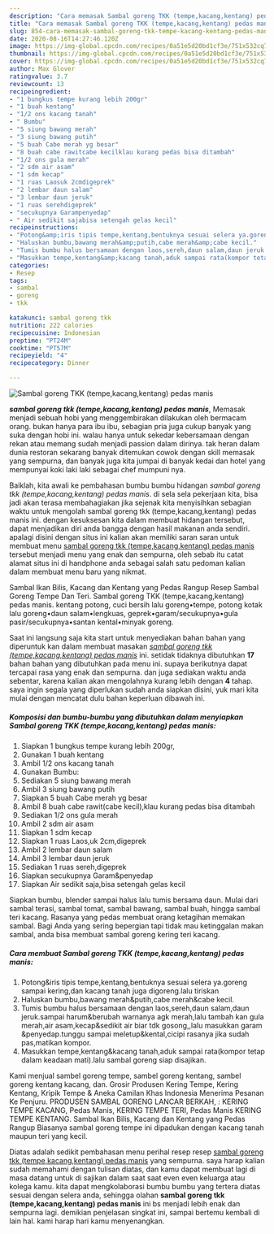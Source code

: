 ```yaml
---
description: "Cara memasak Sambal goreng TKK (tempe,kacang,kentang) pedas manis yang simpel"
title: "Cara memasak Sambal goreng TKK (tempe,kacang,kentang) pedas manis yang simpel"
slug: 854-cara-memasak-sambal-goreng-tkk-tempe-kacang-kentang-pedas-manis-yang-simpel
date: 2020-08-16T14:27:46.120Z
image: https://img-global.cpcdn.com/recipes/0a51e5d20bd1cf3e/751x532cq70/sambal-goreng-tkk-tempekacangkentang-pedas-manis-foto-resep-utama.jpg
thumbnail: https://img-global.cpcdn.com/recipes/0a51e5d20bd1cf3e/751x532cq70/sambal-goreng-tkk-tempekacangkentang-pedas-manis-foto-resep-utama.jpg
cover: https://img-global.cpcdn.com/recipes/0a51e5d20bd1cf3e/751x532cq70/sambal-goreng-tkk-tempekacangkentang-pedas-manis-foto-resep-utama.jpg
author: Max Glover
ratingvalue: 3.7
reviewcount: 13
recipeingredient:
- "1 bungkus tempe kurang lebih 200gr"
- "1 buah kentang"
- "1/2 ons kacang tanah"
- " Bumbu"
- "5 siung bawang merah"
- "3 siung bawang putih"
- "5 buah Cabe merah yg besar"
- "8 buah cabe rawitcabe kecilklau kurang pedas bisa ditambah"
- "1/2 ons gula merah"
- "2 sdm air asam"
- "1 sdm kecap"
- "1 ruas Laosuk 2cmdigeprek"
- "2 lembar daun salam"
- "3 lembar daun jeruk"
- "1 ruas serehdigeprek"
- "secukupnya Garampenyedap"
- " Air sedikit sajabisa setengah gelas kecil"
recipeinstructions:
- "Potong&amp;iris tipis tempe,kentang,bentuknya sesuai selera ya.goreng sampai kering,dan kacang tanah juga digoreng.lalu tiriskan"
- "Haluskan bumbu,bawang merah&amp;putih,cabe merah&amp;cabe kecil."
- "Tumis bumbu halus bersamaan dengan laos,sereh,daun salam,daun jeruk.sampai harum&amp;berubah warnanya agk merah,lalu tambah kan gula merah,air asam,kecap&amp;sedikit air biar tdk gosong,,lalu masukkan garam &amp;penyedap.tunggu sampai meletup&amp;kental,cicipi rasanya jika sudah pas,matikan kompor."
- "Masukkan tempe,kentang&amp;kacang tanah,aduk sampai rata(kompor tetap dalam keadaan mati).lalu sambal goreng siap disajikan."
categories:
- Resep
tags:
- sambal
- goreng
- tkk

katakunci: sambal goreng tkk 
nutrition: 222 calories
recipecuisine: Indonesian
preptime: "PT24M"
cooktime: "PT57M"
recipeyield: "4"
recipecategory: Dinner

---
```



![Sambal goreng TKK (tempe,kacang,kentang) pedas manis](https://img-global.cpcdn.com/recipes/0a51e5d20bd1cf3e/751x532cq70/sambal-goreng-tkk-tempekacangkentang-pedas-manis-foto-resep-utama.jpg)

<b><i>sambal goreng tkk (tempe,kacang,kentang) pedas manis</i></b>, Memasak menjadi sebuah hobi yang menggembirakan dilakukan oleh bermacam orang. bukan hanya para ibu ibu, sebagian pria juga cukup banyak yang suka dengan hobi ini. walau hanya untuk sekedar kebersamaan dengan rekan atau memang sudah menjadi passion dalam dirinya. tak heran dalam dunia restoran sekarang banyak ditemukan cowok dengan skill memasak yang sempurna, dan banyak juga kita jumpai di banyak kedai dan hotel yang mempunyai koki laki laki sebagai chef mumpuni nya.

Baiklah, kita awali ke pembahasan bumbu bumbu hidangan <i>sambal goreng tkk (tempe,kacang,kentang) pedas manis</i>. di sela sela pekerjaan kita, bisa jadi akan terasa membahagiakan jika sejenak kita menyisihkan sebagian waktu untuk mengolah sambal goreng tkk (tempe,kacang,kentang) pedas manis ini. dengan kesuksesan kita dalam membuat hidangan tersebut, dapat menjadikan diri anda bangga dengan hasil makanan anda sendiri. apalagi disini dengan situs ini kalian akan memiliki saran saran untuk membuat menu <u>sambal goreng tkk (tempe,kacang,kentang) pedas manis</u> tersebut menjadi menu yang enak dan sempurna, oleh sebab itu catat alamat situs ini di handphone anda sebagai salah satu pedoman kalian dalam membuat menu baru yang nikmat.

Sambal Ikan Bilis, Kacang dan Kentang yang Pedas Rangup Resep Sambal Goreng Tempe Dan Teri. Sambal goreng TKK (tempe,kacang,kentang) pedas manis. kentang potong, cuci bersih lalu goreng•tempe, potong kotak lalu goreng•daun salam•lengkuas, geprek•garam/secukupnya•gula pasir/secukupnya•santan kental•minyak goreng.


Saat ini langsung saja kita start untuk menyediakan bahan bahan yang diperuntuk kan dalam membuat masakan <u><i>sambal goreng tkk (tempe,kacang,kentang) pedas manis</i></u> ini. setidak tidaknya dibutuhkan <b>17</b> bahan bahan yang dibutuhkan pada menu ini. supaya berikutnya dapat tercapai rasa yang enak dan sempurna. dan juga sediakan waktu anda sebentar, karena kalian akan mengolahnya kurang lebih dengan <b>4</b> tahap. saya ingin segala yang diperlukan sudah anda siapkan disini, yuk mari kita mulai dengan mencatat dulu bahan keperluan dibawah ini.

<!--inarticleads1-->

##### Komposisi dan bumbu-bumbu yang dibutuhkan dalam menyiapkan Sambal goreng TKK (tempe,kacang,kentang) pedas manis:

1. Siapkan 1 bungkus tempe kurang lebih 200gr,
1. Gunakan 1 buah kentang
1. Ambil 1/2 ons kacang tanah
1. Gunakan  Bumbu:
1. Sediakan 5 siung bawang merah
1. Ambil 3 siung bawang putih
1. Siapkan 5 buah Cabe merah yg besar
1. Ambil 8 buah cabe rawit(cabe kecil),klau kurang pedas bisa ditambah
1. Sediakan 1/2 ons gula merah
1. Ambil 2 sdm air asam
1. Siapkan 1 sdm kecap
1. Siapkan 1 ruas Laos,uk 2cm,digeprek
1. Ambil 2 lembar daun salam
1. Ambil 3 lembar daun jeruk
1. Sediakan 1 ruas sereh,digeprek
1. Siapkan secukupnya Garam&amp;penyedap
1. Siapkan  Air sedikit saja,bisa setengah gelas kecil


Siapkan bumbu, blender sampai halus lalu tumis bersama daun. Mulai dari sambal terasi, sambal tomat, sambal bawang, sambal buah, hingga sambal teri kacang. Rasanya yang pedas membuat orang ketagihan memakan sambal. Bagi Anda yang sering bepergian tapi tidak mau ketinggalan makan sambal, anda bisa membuat sambal goreng kering teri kacang. 

<!--inarticleads2-->

##### Cara membuat Sambal goreng TKK (tempe,kacang,kentang) pedas manis:

1. Potong&amp;iris tipis tempe,kentang,bentuknya sesuai selera ya.goreng sampai kering,dan kacang tanah juga digoreng.lalu tiriskan
1. Haluskan bumbu,bawang merah&amp;putih,cabe merah&amp;cabe kecil.
1. Tumis bumbu halus bersamaan dengan laos,sereh,daun salam,daun jeruk.sampai harum&amp;berubah warnanya agk merah,lalu tambah kan gula merah,air asam,kecap&amp;sedikit air biar tdk gosong,,lalu masukkan garam &amp;penyedap.tunggu sampai meletup&amp;kental,cicipi rasanya jika sudah pas,matikan kompor.
1. Masukkan tempe,kentang&amp;kacang tanah,aduk sampai rata(kompor tetap dalam keadaan mati).lalu sambal goreng siap disajikan.


Kami menjual sambel goreng tempe, sambel goreng kentang, sambel goreng kentang kacang, dan. Grosir Produsen Kering Tempe, Kering Kentang, Kripik Tempe &amp; Aneka Camilan Khas Indonesia Menerima Pesanan Ke Penjuru. PRODUSEN SAMBAL GORENG LANCAR BERKAH, : KERING TEMPE KACANG, Pedas Manis, KERING TEMPE TERI, Pedas Manis KERING TEMPE KENTANG. Sambal Ikan Bilis, Kacang dan Kentang yang Pedas Rangup Biasanya sambal goreng tempe ini dipadukan dengan kacang tanah maupun teri yang kecil. 

Diatas adalah sedikit pembahasan menu perihal resep resep <u>sambal goreng tkk (tempe,kacang,kentang) pedas manis</u> yang sempurna. saya harap kalian sudah memahami dengan tulisan diatas, dan kamu dapat membuat lagi di masa datang untuk di sajikan dalam saat saat even even keluarga atau kolega kamu. kita dapat mengkolaborasi bumbu bumbu yang tertera diatas sesuai dengan selera anda, sehingga olahan <b>sambal goreng tkk (tempe,kacang,kentang) pedas manis</b> ini bs menjadi lebih enak dan sempurna lagi. demikian penjelasan singkat ini, sampai bertemu kembali di lain hal. kami harap hari kamu menyenangkan.
